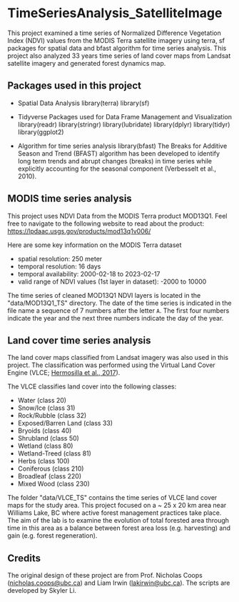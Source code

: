 # TimeSeriesAnalysis_SatelliteImage
This project examined a time series of Normalized Difference Vegetation Index (NDVI) values from the MODIS Terra satellite imagery using terra, sf packages for spatial data and bfast algorithm for time series analysis. This project also analyzed 33 years time series of land cover maps from Landsat satellite imagery and generated forest dynamics map.

## Packages used in this project
- Spatial Data Analysis
  library(terra)
  library(sf)
  
- Tidyverse Packages used for Data Frame Management and Visualization
  library(readr)
  library(stringr)
  library(lubridate)
  library(dplyr)
  library(tidyr)
  library(ggplot2)

- Algorithm for time series analysis
  library(bfast)
  The Breaks for Additive Season and Trend (BFAST) algorithm has been developed to identify long term trends and abrupt changes (breaks) in time series while explicitly accounting for the seasonal component (Verbesselt et al., 2010).

## MODIS time series analysis
This project uses NDVI Data from the MODIS Terra product MOD13Q1. Feel free to navigate to the following website to read about the product: https://lpdaac.usgs.gov/products/mod13q1v006/ 

Here are some key information on the MODIS Terra dataset
- spatial resolution: 250 meter
- temporal resolution: 16 days
- temporal availability: 2000-02-18 to 2023-02-17
- valid range of NDVI values (1st layer in dataset): -2000 to 10000

The time series of cleaned MOD13Q1 NDVI layers is located in the "data/MOD13Q1_TS" directory. The date of the time series is indicated in the file name a sequence of 7 numbers after the letter `A`. The first four numbers indicate the year and the next three numbers indicate the day of the year. 

## Land cover time series analysis
The land cover maps classified from Landsat imagery was also used in this project. The classification was performed using the Virtual Land Cover Engine (VLCE; [Hermosilla et al., 2017](https://www.tandfonline.com/doi/full/10.1080/07038992.2018.1437719)). 

The VLCE classifies land cover into the following classes: 
- Water (class 20)
- Snow/Ice (class 31)
- Rock/Rubble (class 32)
- Exposed/Barren Land (class 33)
- Bryoids (class 40)
- Shrubland (class 50)
- Wetland (class 80)
- Wetland-Treed (class 81)
- Herbs (class 100)
- Coniferous (class 210)
- Broadleaf (class 220)
- Mixed Wood (class 230)

The folder "data/VLCE_TS" contains the time series of VLCE land cover maps for the study area. This project focused on a ~ 25 x 20 km area near Williams Lake, BC where active forest management practices take place. The aim of the lab is to examine the evolution of total forested area through time in this area as a balance between forest area loss (e.g. harvesting) and gain (e.g. forest regeneration). 

## Credits
The original design of these project are from Prof. Nicholas Coops (nicholas.coops@ubc.ca) and Liam Irwin (lakirwin@ubc.ca). The scripts are developed by Skyler Li.




